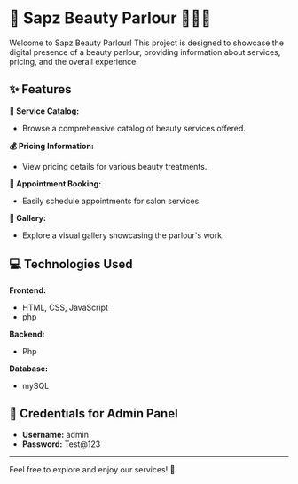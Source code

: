 # 🌸 Sapz Beauty Parlour 💇‍♀️💄

Welcome to Sapz Beauty Parlour! This project is designed to showcase the digital presence of a beauty parlour, providing information about services, pricing, and the overall experience.

## ✨ Features

**💅 Service Catalog:**
  - Browse a comprehensive catalog of beauty services offered.

**💰 Pricing Information:**
  - View pricing details for various beauty treatments.

**📅 Appointment Booking:**
  - Easily schedule appointments for salon services.

**📸 Gallery:**
  - Explore a visual gallery showcasing the parlour's work.

## 💻 Technologies Used

**Frontend:**
  - HTML, CSS, JavaScript
  - php

**Backend:**
  - Php

**Database:**
  - mySQL

## 🔑 Credentials for Admin Panel

- **Username:** admin
- **Password:** Test@123

---

Feel free to explore and enjoy our services! 🌟
